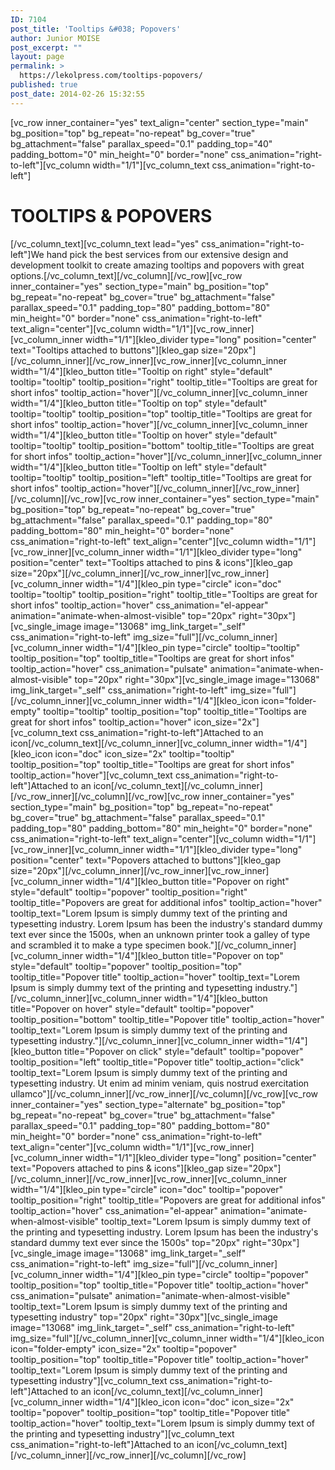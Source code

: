 ```yaml
---
ID: 7104
post_title: 'Tooltips &#038; Popovers'
author: Junior MOISE
post_excerpt: ""
layout: page
permalink: >
  https://lekolpress.com/tooltips-popovers/
published: true
post_date: 2014-02-26 15:32:55
---
```

[vc_row inner_container="yes" text_align="center" section_type="main" bg_position="top" bg_repeat="no-repeat" bg_cover="true" bg_attachment="false" parallax_speed="0.1" padding_top="40" padding_bottom="0" min_height="0" border="none" css_animation="right-to-left"][vc_column width="1/1"][vc_column_text css_animation="right-to-left"]
<h1>TOOLTIPS &amp; POPOVERS</h1>
[/vc_column_text][vc_column_text lead="yes" css_animation="right-to-left"]We hand pick the best services from our extensive design and development toolkit to create amazing tooltips and popovers with great options.[/vc_column_text][/vc_column][/vc_row][vc_row inner_container="yes" section_type="main" bg_position="top" bg_repeat="no-repeat" bg_cover="true" bg_attachment="false" parallax_speed="0.1" padding_top="80" padding_bottom="80" min_height="0" border="none" css_animation="right-to-left" text_align="center"][vc_column width="1/1"][vc_row_inner][vc_column_inner width="1/1"][kleo_divider type="long" position="center" text="Tooltips attached to buttons"][kleo_gap size="20px"][/vc_column_inner][/vc_row_inner][vc_row_inner][vc_column_inner width="1/4"][kleo_button title="Tooltip on right" style="default" tooltip="tooltip" tooltip_position="right" tooltip_title="Tooltips are great for short infos" tooltip_action="hover"][/vc_column_inner][vc_column_inner width="1/4"][kleo_button title="Tooltip on top" style="default" tooltip="tooltip" tooltip_position="top" tooltip_title="Tooltips are great for short infos" tooltip_action="hover"][/vc_column_inner][vc_column_inner width="1/4"][kleo_button title="Tooltip on hover" style="default" tooltip="tooltip" tooltip_position="bottom" tooltip_title="Tooltips are great for short infos" tooltip_action="hover"][/vc_column_inner][vc_column_inner width="1/4"][kleo_button title="Tooltip on left" style="default" tooltip="tooltip" tooltip_position="left" tooltip_title="Tooltips are great for short infos" tooltip_action="hover"][/vc_column_inner][/vc_row_inner][/vc_column][/vc_row][vc_row inner_container="yes" section_type="main" bg_position="top" bg_repeat="no-repeat" bg_cover="true" bg_attachment="false" parallax_speed="0.1" padding_top="80" padding_bottom="80" min_height="0" border="none" css_animation="right-to-left" text_align="center"][vc_column width="1/1"][vc_row_inner][vc_column_inner width="1/1"][kleo_divider type="long" position="center" text="Tooltips attached to pins &amp; icons"][kleo_gap size="20px"][/vc_column_inner][/vc_row_inner][vc_row_inner][vc_column_inner width="1/4"][kleo_pin type="circle" icon="doc" tooltip="tooltip" tooltip_position="right" tooltip_title="Tooltips are great for short infos" tooltip_action="hover" css_animation="el-appear" animation="animate-when-almost-visible" top="20px" right="30px"][vc_single_image image="13068" img_link_target="_self" css_animation="right-to-left" img_size="full"][/vc_column_inner][vc_column_inner width="1/4"][kleo_pin type="circle" tooltip="tooltip" tooltip_position="top" tooltip_title="Tooltips are great for short infos" tooltip_action="hover" css_animation="pulsate" animation="animate-when-almost-visible" top="20px" right="30px"][vc_single_image image="13068" img_link_target="_self" css_animation="right-to-left" img_size="full"][/vc_column_inner][vc_column_inner width="1/4"][kleo_icon icon="folder-empty" tooltip="tooltip" tooltip_position="top" tooltip_title="Tooltips are great for short infos" tooltip_action="hover" icon_size="2x"][vc_column_text css_animation="right-to-left"]Attached to an icon[/vc_column_text][/vc_column_inner][vc_column_inner width="1/4"][kleo_icon icon="doc" icon_size="2x" tooltip="tooltip" tooltip_position="top" tooltip_title="Tooltips are great for short infos" tooltip_action="hover"][vc_column_text css_animation="right-to-left"]Attached to an icon[/vc_column_text][/vc_column_inner][/vc_row_inner][/vc_column][/vc_row][vc_row inner_container="yes" section_type="main" bg_position="top" bg_repeat="no-repeat" bg_cover="true" bg_attachment="false" parallax_speed="0.1" padding_top="80" padding_bottom="80" min_height="0" border="none" css_animation="right-to-left" text_align="center"][vc_column width="1/1"][vc_row_inner][vc_column_inner width="1/1"][kleo_divider type="long" position="center" text="Popovers attached to buttons"][kleo_gap size="20px"][/vc_column_inner][/vc_row_inner][vc_row_inner][vc_column_inner width="1/4"][kleo_button title="Popover on right" style="default" tooltip="popover" tooltip_position="right" tooltip_title="Popovers are great for additional infos" tooltip_action="hover" tooltip_text="Lorem Ipsum is simply dummy text of the printing and typesetting industry. Lorem Ipsum has been the industry's standard dummy text ever since the 1500s, when an unknown printer took a galley of type and scrambled it to make a type specimen book."][/vc_column_inner][vc_column_inner width="1/4"][kleo_button title="Popover on top" style="default" tooltip="popover" tooltip_position="top" tooltip_title="Popover title" tooltip_action="hover" tooltip_text="Lorem Ipsum is simply dummy text of the printing and typesetting industry."][/vc_column_inner][vc_column_inner width="1/4"][kleo_button title="Popover on hover" style="default" tooltip="popover" tooltip_position="bottom" tooltip_title="Popover title" tooltip_action="hover" tooltip_text="Lorem Ipsum is simply dummy text of the printing and typesetting industry."][/vc_column_inner][vc_column_inner width="1/4"][kleo_button title="Popover on click" style="default" tooltip="popover" tooltip_position="left" tooltip_title="Popover title" tooltip_action="click" tooltip_text="Lorem Ipsum is simply dummy text of the printing and typesetting industry. Ut enim ad minim veniam, quis nostrud exercitation ullamco"][/vc_column_inner][/vc_row_inner][/vc_column][/vc_row][vc_row inner_container="yes" section_type="alternate" bg_position="top" bg_repeat="no-repeat" bg_cover="true" bg_attachment="false" parallax_speed="0.1" padding_top="80" padding_bottom="80" min_height="0" border="none" css_animation="right-to-left" text_align="center"][vc_column width="1/1"][vc_row_inner][vc_column_inner width="1/1"][kleo_divider type="long" position="center" text="Popovers attached to pins &amp; icons"][kleo_gap size="20px"][/vc_column_inner][/vc_row_inner][vc_row_inner][vc_column_inner width="1/4"][kleo_pin type="circle" icon="doc" tooltip="popover" tooltip_position="right" tooltip_title="Popovers are great for additional infos" tooltip_action="hover" css_animation="el-appear" animation="animate-when-almost-visible" tooltip_text="Lorem Ipsum is simply dummy text of the printing and typesetting industry. Lorem Ipsum has been the industry's standard dummy text ever since the 1500s" top="20px" right="30px"][vc_single_image image="13068" img_link_target="_self" css_animation="right-to-left" img_size="full"][/vc_column_inner][vc_column_inner width="1/4"][kleo_pin type="circle" tooltip="popover" tooltip_position="top" tooltip_title="Popover title" tooltip_action="hover" css_animation="pulsate" animation="animate-when-almost-visible" tooltip_text="Lorem Ipsum is simply dummy text of the printing and typesetting industry" top="20px" right="30px"][vc_single_image image="13068" img_link_target="_self" css_animation="right-to-left" img_size="full"][/vc_column_inner][vc_column_inner width="1/4"][kleo_icon icon="folder-empty" icon_size="2x" tooltip="popover" tooltip_position="top" tooltip_title="Popover title" tooltip_action="hover" tooltip_text="Lorem Ipsum is simply dummy text of the printing and typesetting industry"][vc_column_text css_animation="right-to-left"]Attached to an icon[/vc_column_text][/vc_column_inner][vc_column_inner width="1/4"][kleo_icon icon="doc" icon_size="2x" tooltip="popover" tooltip_position="top" tooltip_title="Popover title" tooltip_action="hover" tooltip_text="Lorem Ipsum is simply dummy text of the printing and typesetting industry"][vc_column_text css_animation="right-to-left"]Attached to an icon[/vc_column_text][/vc_column_inner][/vc_row_inner][/vc_column][/vc_row]